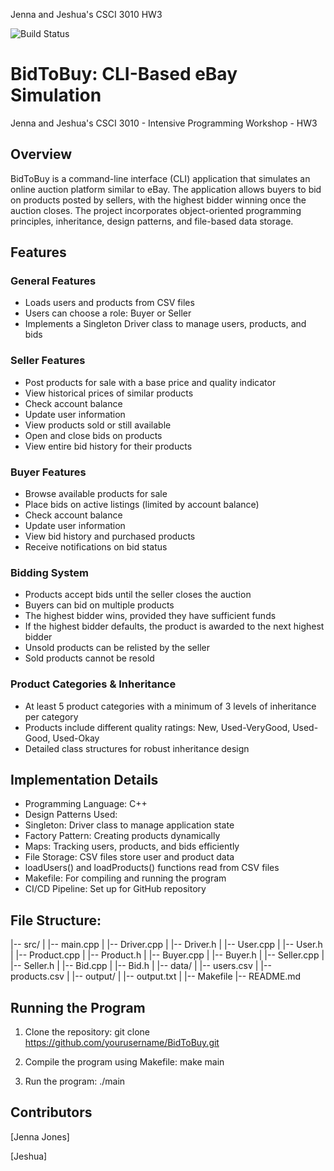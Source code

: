 Jenna and Jeshua's CSCI 3010 HW3

![Build Status](https://github.com/jejo8526/programming-workshop-hw3/actions/workflows/c-cpp.yml/badge.svg)


# BidToBuy: CLI-Based eBay Simulation

Jenna and Jeshua's CSCI 3010 - Intensive Programming Workshop - HW3

## Overview

BidToBuy is a command-line interface (CLI) application that simulates an online auction platform similar to eBay. The application allows buyers to bid on products posted by sellers, with the highest bidder winning once the auction closes. The project incorporates object-oriented programming principles, inheritance, design patterns, and file-based data storage.

## Features

### General Features
* Loads users and products from CSV files
* Users can choose a role: Buyer or Seller
* Implements a Singleton Driver class to manage users, products, and bids

### Seller Features
* Post products for sale with a base price and quality indicator
* View historical prices of similar products
* Check account balance
* Update user information
* View products sold or still available
* Open and close bids on products
* View entire bid history for their products

### Buyer Features
* Browse available products for sale
* Place bids on active listings (limited by account balance)
* Check account balance
* Update user information
* View bid history and purchased products
* Receive notifications on bid status

### Bidding System
* Products accept bids until the seller closes the auction
* Buyers can bid on multiple products
* The highest bidder wins, provided they have sufficient funds
* If the highest bidder defaults, the product is awarded to the next highest bidder
* Unsold products can be relisted by the seller
* Sold products cannot be resold

### Product Categories & Inheritance
* At least 5 product categories with a minimum of 3 levels of inheritance per category
* Products include different quality ratings: New, Used-VeryGood, Used-Good, Used-Okay
* Detailed class structures for robust inheritance design

## Implementation Details
* Programming Language: C++
* Design Patterns Used:
* Singleton: Driver class to manage application state
* Factory Pattern: Creating products dynamically
* Maps: Tracking users, products, and bids efficiently
* File Storage: CSV files store user and product data
* loadUsers() and loadProducts() functions read from CSV files
* Makefile: For compiling and running the program
* CI/CD Pipeline: Set up for GitHub repository

## File Structure:

|-- src/
|   |-- main.cpp
|   |-- Driver.cpp
|   |-- Driver.h
|   |-- User.cpp
|   |-- User.h
|   |-- Product.cpp
|   |-- Product.h
|   |-- Buyer.cpp
|   |-- Buyer.h
|   |-- Seller.cpp
|   |-- Seller.h
|   |-- Bid.cpp
|   |-- Bid.h
|
|-- data/
|   |-- users.csv
|   |-- products.csv
|
|-- output/
|   |-- output.txt
|
|-- Makefile
|-- README.md


## Running the Program

1. Clone the repository:
  git clone https://github.com/yourusername/BidToBuy.git

2. Compile the program using Makefile:
  make main

3. Run the program:
  ./main

## Contributors

[Jenna Jones]

[Jeshua]


